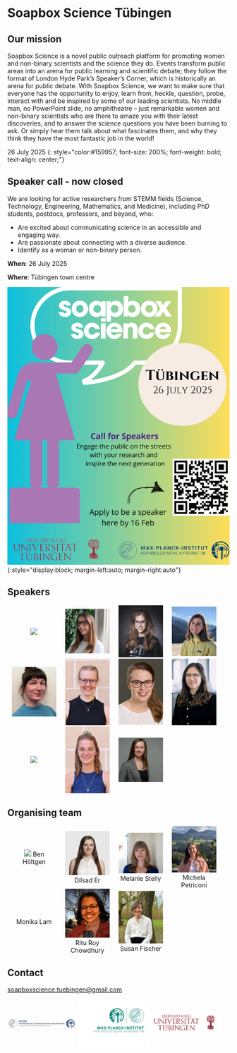 # Soapbox Science Tübingen

<style type="text/css">
    .speaker_box {
        object-fit: cover; 
        width: 20%; 
        text-align: center; 
        margin-left: 2%; 
        margin-right: 2%;
    }
</style>

## Our mission

Soapbox Science is a novel public outreach platform for promoting women and
non-binary scientists and the science they do. Events transform public areas
into an arena for public learning and scientific debate; they follow the format
of London Hyde Park’s Speaker’s Corner, which is historically an arena for
public debate. With Soapbox Science, we want to make sure that everyone has the
opportunity to enjoy, learn from, heckle, question, probe, interact with and be
inspired by some of our leading scientists. No middle man, no PowerPoint slide,
no amphitheatre – just remarkable women and non-binary scientists who are there
to amaze you with their latest discoveries, and to answer the science questions
you have been burning to ask. Or simply hear them talk about what
fascinates them, and why they think they have the most fantastic job in the
world!

26 July 2025
{: style="color:#159957; font-size: 200%; font-weight: bold; text-align: center;"}

## Speaker call - now closed

We are looking for active researchers from STEMM fields (Science, Technology,
Engineering, Mathematics, and Medicine), including PhD students, postdocs,
professors, and beyond, who:

- Are excited about communicating science in an accessible and engaging way.
- Are passionate about connecting with a diverse audience.
- Identify as a woman or non-binary person.

**When**: 26 July 2025

**Where**: Tübingen town centre


![Soapbox science logo](./assets/logos/soapbox_science_info.png){:style="display:block; margin-left:auto; margin-right:auto"}

## Speakers 

<div style="">

 <div style="display: inline-flex; width: 100%; align-items: center;">
  <div class="speaker_box">
   <img src="./assets/speakers/AK_speaker.png" />
  </div>
  <div class="speaker_box">
   <img src="./assets/speakers/AV_speaker.jpg" />
  </div>
  <div class="speaker_box">
   <img src="./assets/speakers/AW_speaker.jpg" />
  </div>
  <div class="speaker_box">
   <img src="./assets/speakers/CG_speaker.jpg" />
  </div>
 </div>

 <div style="display: inline-flex; width: 100%; align-items: center;">
  <div class="speaker_box">
   <img src="./assets/speakers/CP_speaker.jpg" />
  </div>
  <div class="speaker_box">
   <img src="./assets/speakers/HW_speaker.JPG" />
  </div>
  <div class="speaker_box">
   <img src="./assets/speakers/KH_speaker.jpg" />
  </div>
  <div class="speaker_box">
   <img src="./assets/speakers/SD_speaker.jpg" />
  </div>
 </div>

 <div style="display: inline-flex; width: 100%; align-items: center;">
  <div class="speaker_box">
   <img src="./assets/speakers/BWL_speaker.jpg" />
  </div>
  <div class="speaker_box">
   <img src="./assets/speakers/EB_speaker.jpeg" />
  </div>
  <div class="speaker_box">
   <img src="./assets/speakers/GF_speaker.jpeg" />
  </div>
 </div>
</div>


## Organising team

<div style="">
 <div style="display: inline-flex; width: 100%; align-items: center;">
  <div class="speaker_box">
   <img src="./assets/organisers/ben_höltgen.jpg" />
   Ben Höltgen
  </div>

  <div class="speaker_box">
   <img src="./assets/organisers/er_dilsad.jpg" />
   Dilsad Er
  </div>

  <div class="speaker_box">
   <img src="./assets/organisers/melanie_stelly.jpg" />
   Melanie Stelly
  </div>

  <div class="speaker_box">
   <img src="./assets/organisers/michela_petriconi.JPG" />
   Michela Petriconi
  </div>
 </div>

<div style="display: inline-flex; width: 100%; align-items: center;">
 <div class="speaker_box">
  Monika Lam
 </div>

  <div class="speaker_box">
  <img src="./assets/organisers/ritu_roy_chowdhury.jpg" />
  Ritu Roy Chowdhury
 </div>

  <div class="speaker_box">
  <img src="./assets/organisers/susan_fischer.jpg" />
  Susan Fischer
 </div>
</div>
</div>



## Contact

[soapboxscience.tuebingen@gmail.com](mailto:soapboxscience.tuebingen@gmail.com)

<div style="display: inline-flex; width=100%; align-items: center;">

 <img src="./assets/logos/logo_imprs.png" width="32%" style="object-fit: contain;" />
 <img src="./assets/logos/logo_mpg-kyb.webp" width="32%" style="object-fit: contain;" />
 <img src="./assets/logos/logo_uni-tue.png" width="32%" style="object-fit: contain;" />

</div>
